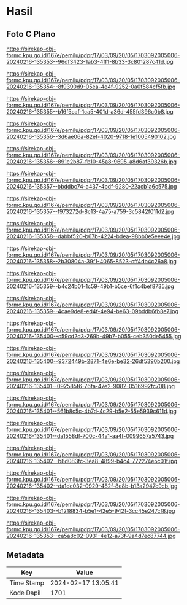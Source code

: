 # Hasil

## Foto C Plano

https://sirekap-obj-formc.kpu.go.id/167e/pemilu/pdpr/17/03/09/20/05/1703092005006-20240216-135353--96df3423-1ab3-4ff1-8b33-3c801287c41d.jpg

https://sirekap-obj-formc.kpu.go.id/167e/pemilu/pdpr/17/03/09/20/05/1703092005006-20240216-135354--8f9390d9-05ea-4e4f-9252-0a0f584cf5fb.jpg

https://sirekap-obj-formc.kpu.go.id/167e/pemilu/pdpr/17/03/09/20/05/1703092005006-20240216-135355--b16f5caf-1ca5-401d-a36d-455fd396c0b8.jpg

https://sirekap-obj-formc.kpu.go.id/167e/pemilu/pdpr/17/03/09/20/05/1703092005006-20240216-135356--3d6ae06a-82ef-4020-9718-1e1005490102.jpg

https://sirekap-obj-formc.kpu.go.id/167e/pemilu/pdpr/17/03/09/20/05/1703092005006-20240216-135356--891e2b87-fb10-45a8-9695-a8d6af39326b.jpg

https://sirekap-obj-formc.kpu.go.id/167e/pemilu/pdpr/17/03/09/20/05/1703092005006-20240216-135357--bbddbc74-a437-4bdf-9280-22acb1a6c575.jpg

https://sirekap-obj-formc.kpu.go.id/167e/pemilu/pdpr/17/03/09/20/05/1703092005006-20240216-135357--f973272d-8c13-4a75-a759-3c5842f011d2.jpg

https://sirekap-obj-formc.kpu.go.id/167e/pemilu/pdpr/17/03/09/20/05/1703092005006-20240216-135358--dabbf520-b67b-4224-bdea-98bb0e5eee4e.jpg

https://sirekap-obj-formc.kpu.go.id/167e/pemilu/pdpr/17/03/09/20/05/1703092005006-20240216-135358--2b30804a-39f1-4065-8523-cff4db4c26a8.jpg

https://sirekap-obj-formc.kpu.go.id/167e/pemilu/pdpr/17/03/09/20/05/1703092005006-20240216-135359--b4c24b01-1c59-49b1-b5ce-6f1c4bef8735.jpg

https://sirekap-obj-formc.kpu.go.id/167e/pemilu/pdpr/17/03/09/20/05/1703092005006-20240216-135359--4cae9de8-ed4f-4e94-be63-09bddb6fb8e7.jpg

https://sirekap-obj-formc.kpu.go.id/167e/pemilu/pdpr/17/03/09/20/05/1703092005006-20240216-135400--c59cd2d3-269b-49b7-b055-ceb350de5455.jpg

https://sirekap-obj-formc.kpu.go.id/167e/pemilu/pdpr/17/03/09/20/05/1703092005006-20240216-135400--9372449b-2871-4e6e-be32-26df5390b200.jpg

https://sirekap-obj-formc.kpu.go.id/167e/pemilu/pdpr/17/03/09/20/05/1703092005006-20240216-135401--092585f6-76fa-47e2-9082-0516992fc708.jpg

https://sirekap-obj-formc.kpu.go.id/167e/pemilu/pdpr/17/03/09/20/05/1703092005006-20240216-135401--561b8c5c-4b7d-4c29-b5e2-55e5939c611d.jpg

https://sirekap-obj-formc.kpu.go.id/167e/pemilu/pdpr/17/03/09/20/05/1703092005006-20240216-135401--da1558df-700c-44a1-aa4f-0099657a5743.jpg

https://sirekap-obj-formc.kpu.go.id/167e/pemilu/pdpr/17/03/09/20/05/1703092005006-20240216-135402--b8d083fc-3ea8-4899-b4c4-772274e5c01f.jpg

https://sirekap-obj-formc.kpu.go.id/167e/pemilu/pdpr/17/03/09/20/05/1703092005006-20240216-135402--da1dc032-0929-482f-8e8b-b13a2947c9cb.jpg

https://sirekap-obj-formc.kpu.go.id/167e/pemilu/pdpr/17/03/09/20/05/1703092005006-20240216-135403--b1218834-b5e1-42e5-942f-3cc45e247cf8.jpg

https://sirekap-obj-formc.kpu.go.id/167e/pemilu/pdpr/17/03/09/20/05/1703092005006-20240216-135353--ca5a8c02-0931-4e12-a73f-9a4d7ec87744.jpg


## Metadata

| Key        | Value               |
| ---------- | ------------------- |
| Time Stamp | 2024-02-17 13:05:41 |
| Kode Dapil | 1701                |



